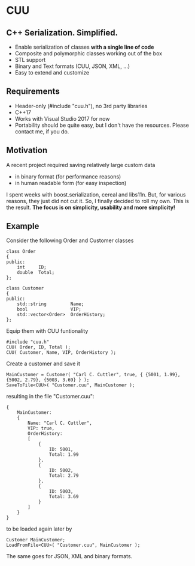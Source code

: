 #  CUU

## C++ Serialization. Simplified.
* Enable serialization of classes **with a single line of code**
* Composite and polymorphic classes working out of the box
* STL support
* Binary and Text formats (CUU, JSON, XML, ...)
* Easy to extend and customize

## Requirements
* Header-only (#include "cuu.h"), no 3rd party libraries
* C++17
* Works with Visual Studio 2017 for now 
* Portability should be quite easy, but I don't have the resources. Please contact me, if you do.

## Motivation
A recent project required saving relatively large custom data 
* in binary format (for performance reasons) 
* in human readable form (for easy inspection)

I spent weeks with boost.serialization, cereal and libs11n. But, for various reasons, they just did not cut it. So, I finally decided to roll my own. This is the result. **The focus is on simplicity, usability and more simplicity!**

## Example
Consider the following Order and Customer classes
```
class Order
{
public:
    int     ID;
    double  Total;
};

class Customer
{
public:
    std::string         Name;
    bool                VIP;
    std::vector<Order>  OrderHistory;
};
```
Equip them with CUU funtionality 
```
#include "cuu.h"
CUU( Order, ID, Total );
CUU( Customer, Name, VIP, OrderHistory );
```
Create a customer and save it
```
MainCustomer = Customer( "Carl C. Cuttler", true, { {5001, 1.99}, {5002, 2.79}, {5003, 3.69} } );
SaveToFile<CUU>( "Customer.cuu", MainCustomer );
```
resulting in the file "Customer.cuu":
```
{
    MainCustomer: 
    {
        Name: "Carl C. Cuttler", 
        VIP: true, 
        OrderHistory: 
        [
            {
                ID: 5001, 
                Total: 1.99
            }, 
            {
                ID: 5002, 
                Total: 2.79
            }, 
            {
                ID: 5003, 
                Total: 3.69
            }
        ]  
    }
}
```
to be loaded again later by
```
Customer MainCustomer;
LoadFromFile<CUU>( "Customer.cuu", MainCustomer );
```
The same goes for JSON, XML and binary formats.
